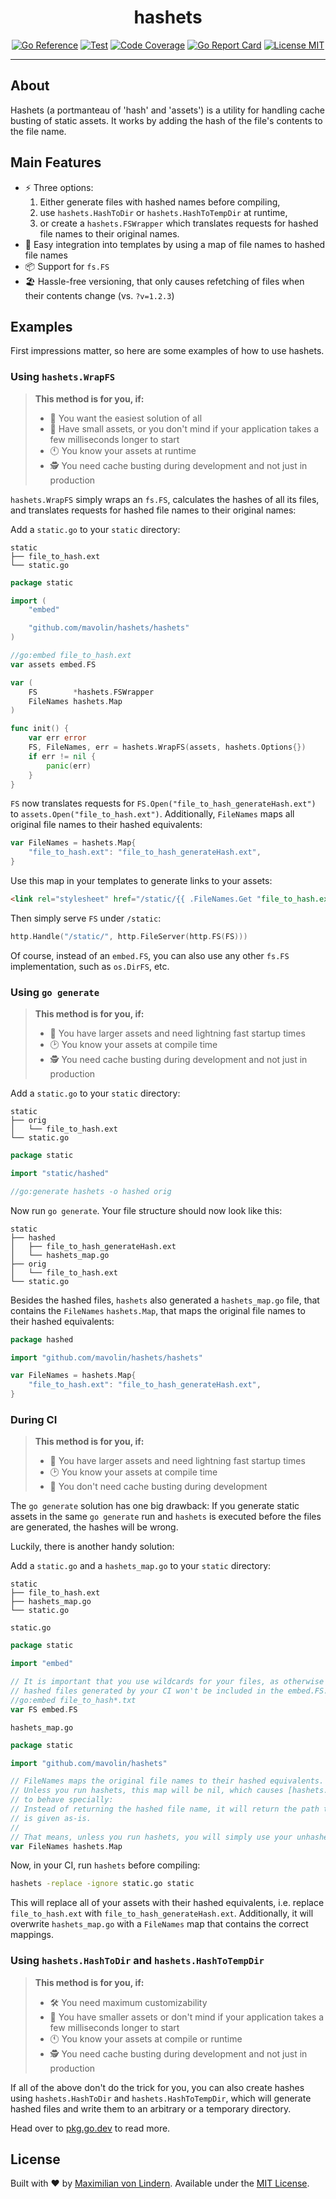 <div align="center">
<h1>hashets</h1>

[![Go Reference](https://pkg.go.dev/badge/github.com/mavolin/hashets.svg)](https://pkg.go.dev/github.com/mavolin/hashets)
[![Test](https://github.com/mavolin/hashets/actions/workflows/test.yml/badge.svg)](https://github.com/mavolin/hashets/actions)
[![Code Coverage](https://codecov.io/gh/mavolin/hashets/branch/develop/graph/badge.svg?token=ewFEQGgMES)](https://codecov.io/gh/mavolin/hashets)
[![Go Report Card](https://goreportcard.com/badge/github.com/mavolin/hashets)](https://goreportcard.com/report/github.com/mavolin/hashets)
[![License MIT](https://img.shields.io/github/license/mavolin/hashets)](./LICENSE)
</div>

---

## About

Hashets (a portmanteau of 'hash' and 'assets') is a utility for handling cache busting of static assets.
It works by adding the hash of the file's contents to the file name.

## Main Features

* ⚡ Three options:
    1. Either generate files with hashed names before compiling,
    2. use `hashets.HashToDir` or `hashets.HashToTempDir` at runtime,
    3. or create a `hashets.FSWrapper` which translates requests for hashed file names to their original names.
* 🧒 Easy integration into templates by using a map of file names to hashed file names
* 📦 Support for `fs.FS`
* 🏖 Hassle-free versioning, that only causes refetching of files when their contents change (vs. `?v=1.2.3`)

## Examples

First impressions matter, so here are some examples of how to use hashets.

### Using `hashets.WrapFS`

> **This method is for you, if:**
>
> * 🧒 You want the easiest solution of all
> * 🤏 Have small assets, or you don't mind if your application takes a few milliseconds longer to start
> * 🕚 You know your assets at runtime
> * 🕵 You need cache busting during development and not just in production

`hashets.WrapFS` simply wraps an `fs.FS`, calculates the hashes of all its files,
and translates requests for hashed file names to their original names:

Add a `static.go` to your `static` directory:

```
static
├── file_to_hash.ext
└── static.go
```

```go
package static

import (
	"embed"

	"github.com/mavolin/hashets/hashets"
)

//go:embed file_to_hash.ext
var assets embed.FS

var (
	FS        *hashets.FSWrapper
	FileNames hashets.Map
)

func init() {
	var err error
	FS, FileNames, err = hashets.WrapFS(assets, hashets.Options{})
	if err != nil {
		panic(err)
	}
}
```

`FS` now translates requests for `FS.Open("file_to_hash_generateHash.ext")` to `assets.Open("file_to_hash.ext")`.
Additionally, `FileNames` maps all original file names to their hashed equivalents:

```go
var FileNames = hashets.Map{
    "file_to_hash.ext": "file_to_hash_generateHash.ext",
}
```

Use this map in your templates to generate links to your assets:

```html
<link rel="stylesheet" href="/static/{{ .FileNames.Get "file_to_hash.ext" }}">
```

Then simply serve `FS` under `/static`:

```go
http.Handle("/static/", http.FileServer(http.FS(FS)))
```

Of course, instead of an `embed.FS`, you can also use any other `fs.FS` implementation, such as `os.DirFS`, etc.

### Using `go generate`

> **This method is for you, if:**
>
> * 📏 You have larger assets and need lightning fast startup times
> * 🕑 You know your assets at compile time
> * 🕵 You need cache busting during development and not just in production

Add a `static.go` to your `static` directory:

```
static
├── orig
│   └── file_to_hash.ext
└── static.go
```

```go
package static

import "static/hashed"

//go:generate hashets -o hashed orig
```

Now run `go generate`.
Your file structure should now look like this:

```
static
├── hashed
│   ├── file_to_hash_generateHash.ext
│   └── hashets_map.go
├── orig
│   └── file_to_hash.ext
└── static.go
```

Besides the hashed files, `hashets` also generated a `hashets_map.go` file,
that contains the `FileNames` `hashets.Map`, that maps the original file names
to their hashed equivalents:

```go
package hashed

import "github.com/mavolin/hashets/hashets"

var FileNames = hashets.Map{
    "file_to_hash.ext": "file_to_hash_generateHash.ext",
}
```

### During CI

> **This method is for you, if:**
>
> * 📏 You have larger assets and need lightning fast startup times
> * 🕑 You know your assets at compile time
> * 🤷 You don't need cache busting during development

The `go generate` solution has one big drawback:
If you generate static assets in the same `go generate` run and `hashets` is
executed before the files are generated, the hashes will be wrong.

Luckily, there is another handy solution:

Add a `static.go` and a `hashets_map.go` to your `static` directory:

```
static
├── file_to_hash.ext
├── hashets_map.go
└── static.go
```

`static.go`
```go
package static

import "embed"

// It is important that you use wildcards for your files, as otherwise the
// hashed files generated by your CI won't be included in the embed.FS.
//go:embed file_to_hash*.txt
var FS embed.FS
```

`hashets_map.go`
```go
package static

import "github.com/mavolin/hashets"

// FileNames maps the original file names to their hashed equivalents.
// Unless you run hashets, this map will be nil, which causes [hashets.Map.Get]
// to behave specially:
// Instead of returning the hashed file name, it will return the path that it
// is given as-is.
//
// That means, unless you run hashets, you will simply use your unhashed assets.
var FileNames hashets.Map
```

Now, in your CI, run `hashets` before compiling:

```sh
hashets -replace -ignore static.go static
```

This will replace all of your assets with their hashed equivalents, i.e.
replace `file_to_hash.ext` with `file_to_hash_generateHash.ext`.
Additionally, it will overwrite `hashets_map.go` with a `FileNames` map that
contains the correct mappings.

### Using `hashets.HashToDir` and `hashets.HashToTempDir`

> **This method is for you, if:**
>
> * 🛠 You need maximum customizability
> * 🤏 You have smaller assets or don't mind if your application takes a few milliseconds longer to start
> * 🕚 You know your assets at compile or runtime
> * 🕵 You need cache busting during development and not just in production

If all of the above don't do the trick for you, you can also create hashes
using `hashets.HashToDir` and `hashets.HashToTempDir`, which will generate
hashed files and write them to an arbitrary or a temporary directory.

Head over to [pkg.go.dev](https://pkg.go.dev/github.com/mavolin/hashets) to read more.

## License

Built with ❤ by [Maximilian von Lindern](https://github.com/mavolin).
Available under the [MIT License](./LICENSE).
